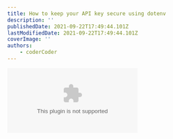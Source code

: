 ```yaml
---
title: How to keep your API key secure using dotenv
description: ''
publishedDate: 2021-09-22T17:49:44.101Z
lastModifiedDate: 2021-09-22T17:49:44.101Z
coverImage: ''
authors:
    - coderCoder
---
```


<Embed
	type="youtube"
	url="https://youtu.be/wYALykLb5oY?t=2707"
	title="How to keep your API key secure using dotenv"
/>
